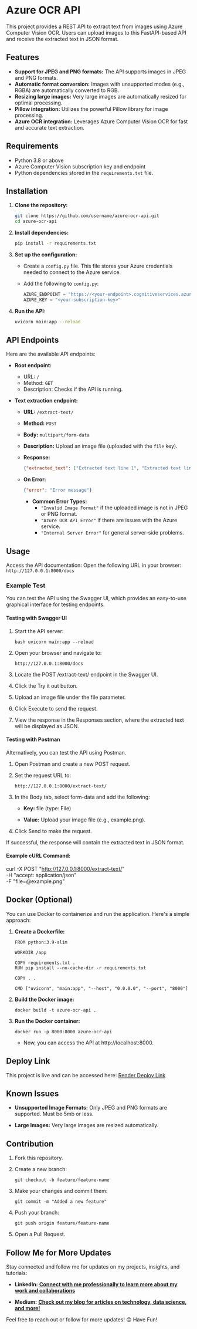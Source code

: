 
# Azure OCR API

This project provides a REST API to extract text from images using Azure Computer Vision OCR. Users can upload images to this FastAPI-based API and receive the extracted text in JSON format.

## Features

*   **Support for JPEG and PNG formats:** The API supports images in JPEG and PNG formats.
*   **Automatic format conversion:** Images with unsupported modes (e.g., RGBA) are automatically converted to RGB.
*   **Resizing large images:** Very large images are automatically resized for optimal processing.
*   **Pillow integration:** Utilizes the powerful Pillow library for image processing.
*   **Azure OCR integration:** Leverages Azure Computer Vision OCR for fast and accurate text extraction.

## Requirements

*   Python 3.8 or above
*   Azure Computer Vision subscription key and endpoint
*   Python dependencies stored in the `requirements.txt` file.

## Installation

1.  **Clone the repository:**

    ```bash
    git clone https://github.com/username/azure-ocr-api.git
    cd azure-ocr-api
    ```
    
2.  **Install dependencies:**
    ```bash
    pip install -r requirements.txt
    ```
3.  **Set up the configuration:**
    *   Create a `config.py` file. This file stores your Azure credentials needed to connect to the Azure service.
    *   Add the following to `config.py`:

        ```python
        AZURE_ENDPOINT = "https://<your-endpoint>.cognitiveservices.azure.com/"
        AZURE_KEY = "<your-subscription-key>"
        ```
        
4.  **Run the API:**
    ```bash
    uvicorn main:app --reload
    ```

## API Endpoints

Here are the available API endpoints:

*   **Root endpoint:**
    *   URL: `/`
    *   Method: `GET`
    *   Description: Checks if the API is running.
    
*   **Text extraction endpoint:**
    *   **URL:** `/extract-text/`
    *   **Method:** `POST`
    *   **Body:** `multipart/form-data`
    *   **Description:** Upload an image file (uploaded with the `file` key).
    *   **Response:**
   
        ```json
        {"extracted_text": ["Extracted text line 1", "Extracted text line 2"]}
        ```
    *  **On Error:**
         ```json
        {"error": "Error message"}
        ```
        
        *  **Common Error Types:**
             *   `"Invalid Image Format"` if the uploaded image is not in JPEG or PNG format.
             *   `"Azure OCR API Error"` if there are issues with the Azure service.
             *   `"Internal Server Error"` for general server-side problems.

## Usage

Access the API documentation:
Open the following URL in your browser:
    ```
    http://127.0.0.1:8000/docs
    ```

### Example Test

You can test the API using the Swagger UI, which provides an easy-to-use graphical interface for testing endpoints.

#### Testing with Swagger UI

1. Start the API server:

   ``bash
   uvicorn main:app --reload
``

2.  Open your browser and navigate to:
    
    ```
    http://127.0.0.1:8000/docs
    ```
    
2.  Locate the POST /extract-text/ endpoint in the Swagger UI.
    
3.  Click the Try it out button.
    
4.  Upload an image file under the file parameter.
    
5.  Click Execute to send the request.
    
6.  View the response in the Responses section, where the extracted text will be displayed as JSON.
    

#### Testing with Postman

Alternatively, you can test the API using Postman.

1.  Open Postman and create a new POST request.
    
2.  Set the request URL to:
    
    ```
    http://127.0.0.1:8000/extract-text/
    ```
    
3.  In the Body tab, select form-data and add the following:
    
    -   **Key:** file (type: File)
        
    -   **Value:** Upload your image file (e.g., example.png).
        
4.  Click Send to make the request.
    

If successful, the response will contain the extracted text in JSON format.

#### Example cURL Command:


curl -X POST "http://127.0.0.1:8000/extract-text/" \
     -H "accept: application/json" \
     -F "file=@example.png"


## Docker (Optional)

You can use Docker to containerize and run the application. Here's a simple approach:

1.  **Create a Dockerfile:**
    
    ```
    FROM python:3.9-slim
    
    WORKDIR /app
    
    COPY requirements.txt .
    RUN pip install --no-cache-dir -r requirements.txt
    
    COPY . .
    
    CMD ["uvicorn", "main:app", "--host", "0.0.0.0", "--port", "8000"]
    ```

    
2.  **Build the Docker image:**
    
    ```
    docker build -t azure-ocr-api .
    ```

    
3.  **Run the Docker container:**
    
    ```
    docker run -p 8000:8000 azure-ocr-api
    ```
    
    -   Now, you can access the API at http://localhost:8000.
        

## Deploy Link

This project is live and can be accessed here: [Render Deploy Link](https://azure-ocr-api.onrender.com/docs)

## Known Issues

-   **Unsupported Image Formats:** Only JPEG and PNG formats are supported. Must be 5mb or less.
    
-   **Large Images:** Very large images are resized automatically.
    

## Contribution

1.  Fork this repository.
    
2.  Create a new branch:
    
    ```
    git checkout -b feature/feature-name
    ```
    
3.  Make your changes and commit them:
    
    ```
    git commit -m "Added a new feature"
    ```    
    
4.  Push your branch:
    
    ```
    git push origin feature/feature-name
    ```
    
5.  Open a Pull Request.
    

## Follow Me for More Updates

Stay connected and follow me for updates on my projects, insights, and tutorials:

-  **LinkedIn:** **[Connect with me professionally to learn more about my work and collaborations](https://www.linkedin.com/in/gunalhincal)**
    
-   **Medium:** **[Check out my blog for articles on technology, data science, and more!](https://medium.com/@hincalgunal)**

Feel free to reach out or follow for more updates! 😊 Have Fun!



